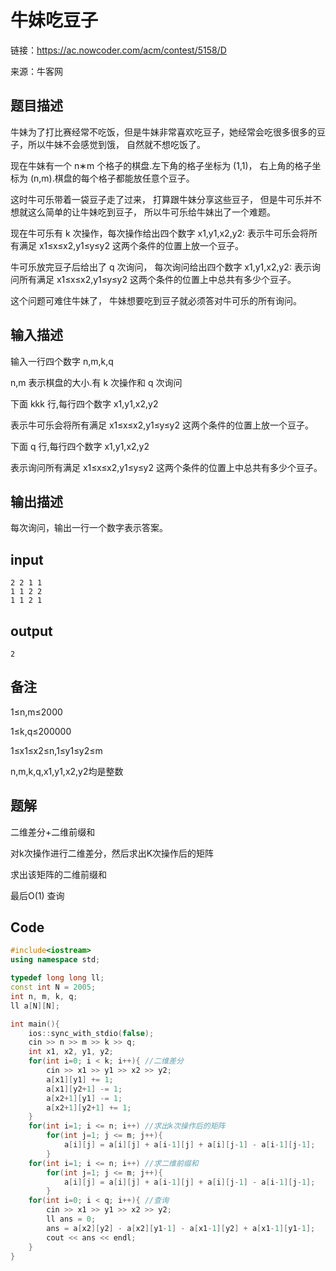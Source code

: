 # 牛妹吃豆子

链接：https://ac.nowcoder.com/acm/contest/5158/D

来源：牛客网

## 题目描述

牛妹为了打比赛经常不吃饭，但是牛妹非常喜欢吃豆子，她经常会吃很多很多的豆子，所以牛妹不会感觉到饿， 自然就不想吃饭了。

现在牛妹有一个 n∗m 个格子的棋盘.左下角的格子坐标为 (1,1)， 右上角的格子坐标为 (n,m).棋盘的每个格子都能放任意个豆子。

这时牛可乐带着一袋豆子走了过来， 打算跟牛妹分享这些豆子， 但是牛可乐并不想就这么简单的让牛妹吃到豆子， 所以牛可乐给牛妹出了一个难题。

现在牛可乐有 k 次操作，每次操作给出四个数字 x1,y1,x2,y2: 表示牛可乐会将所有满足 x1≤x≤x2,y1≤y≤y2 这两个条件的位置上放一个豆子。

牛可乐放完豆子后给出了 q 次询问， 每次询问给出四个数字 x1,y1,x2,y2: 表示询问所有满足 x1≤x≤x2,y1≤y≤y2 这两个条件的位置上中总共有多少个豆子。

这个问题可难住牛妹了， 牛妹想要吃到豆子就必须答对牛可乐的所有询问。

## 输入描述

输入一行四个数字 n,m,k,q

n,m 表示棋盘的大小.有 k 次操作和 q 次询问

下面 kkk 行,每行四个数字 x1,y1,x2,y2

表示牛可乐会将所有满足 x1≤x≤x2,y1≤y≤y2 这两个条件的位置上放一个豆子。

下面 q 行,每行四个数字 x1,y1,x2,y2

表示询问所有满足 x1≤x≤x2,y1≤y≤y2 这两个条件的位置上中总共有多少个豆子。

## 输出描述

每次询问，输出一行一个数字表示答案。

## input

```
2 2 1 1
1 1 2 2
1 1 2 1
```

## output

```
2
```

## 备注

1≤n,m≤2000

1≤k,q≤200000

1≤x1≤x2≤n,1≤y1≤y2≤m

n,m,k,q,x1,y1,x2,y2均是整数

## 题解

二维差分+二维前缀和

对k次操作进行二维差分，然后求出K次操作后的矩阵

求出该矩阵的二维前缀和

最后O(1) 查询

## Code

``` cpp
#include<iostream>
using namespace std;

typedef long long ll;
const int N = 2005;
int n, m, k, q;
ll a[N][N];

int main(){
    ios::sync_with_stdio(false);
    cin >> n >> m >> k >> q;
    int x1, x2, y1, y2;
    for(int i=0; i < k; i++){ //二维差分
        cin >> x1 >> y1 >> x2 >> y2;
        a[x1][y1] += 1;
        a[x1][y2+1] -= 1;
        a[x2+1][y1] -= 1;
        a[x2+1][y2+1] += 1;
    }
    for(int i=1; i <= n; i++) //求出k次操作后的矩阵
        for(int j=1; j <= m; j++){
            a[i][j] = a[i][j] + a[i-1][j] + a[i][j-1] - a[i-1][j-1];
        }
    for(int i=1; i <= n; i++) //求二维前缀和
        for(int j=1; j <= m; j++){
            a[i][j] = a[i][j] + a[i-1][j] + a[i][j-1] - a[i-1][j-1];
        }
    for(int i=0; i < q; i++){ //查询
        cin >> x1 >> y1 >> x2 >> y2;
        ll ans = 0;
        ans = a[x2][y2] - a[x2][y1-1] - a[x1-1][y2] + a[x1-1][y1-1];
        cout << ans << endl;
    }
}
```


